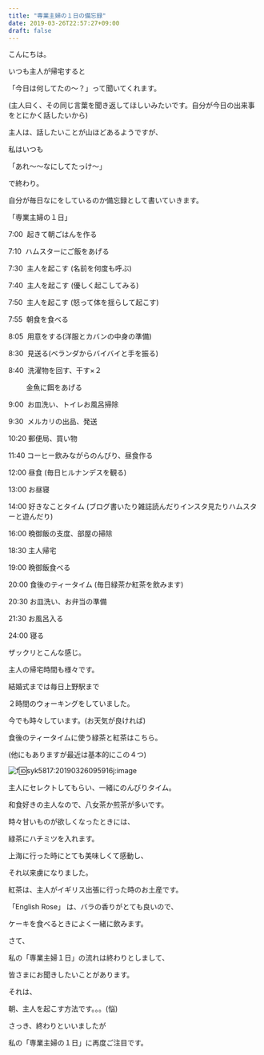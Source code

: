 ```yaml
---
title: "専業主婦の１日の備忘録"
date: 2019-03-26T22:57:27+09:00
draft: false
---
```


こんにちは。

いつも主人が帰宅すると

「今日は何してたの〜？」って聞いてくれます。

(主人曰く、その同じ言葉を聞き返してほしいみたいです。自分が今日の出来事をとにかく話したいから)

主人は、話したいことが山ほどあるようですが、

私はいつも

「あれ〜〜なにしてたっけ〜」

で終わり。

自分が毎日なにをしているのか備忘録として書いていきます。

「専業主婦の１日」

7:00 &nbsp;起きて朝ごはんを作る

7:10 &nbsp;ハムスターにご飯をあげる

7:30 &nbsp;主人を起こす (名前を何度も呼ぶ)

7:40 &nbsp;主人を起こす (優しく起こしてみる)

7:50 &nbsp;主人を起こす (怒って体を揺らして起こす)

7:55 &nbsp;朝食を食べる

8:05 &nbsp;用意をする(洋服とカバンの中身の準備)

8:30 &nbsp;見送る(ベランダからバイバイと手を振る)

8:40 &nbsp;洗濯物を回す、干す×２

&nbsp; &nbsp; &nbsp; &nbsp; &nbsp;金魚に餌をあげる

9:00 &nbsp;お皿洗い、トイレお風呂掃除

9:30 &nbsp;メルカリの出品、発送

10:20 郵便局、買い物

11:40 コーヒー飲みながらのんびり、昼食作る

12:00 昼食 (毎日ヒルナンデスを観る)

13:00 お昼寝

14:00 好きなことタイム&nbsp;(ブログ書いたり雑誌読んだりインスタ見たりハムスターと遊んだり)

16:00 晩御飯の支度、部屋の掃除

18:30 主人帰宅

19:00 晩御飯食べる

20:00 食後のティータイム&nbsp;(毎日緑茶か紅茶を飲みます)

20:30 お皿洗い、お弁当の準備

21:30 お風呂入る

24:00 寝る

ザックリとこんな感じ。

主人の帰宅時間も様々です。

結婚式までは毎日上野駅まで

２時間のウォーキングをしていました。

今でも時々しています。(お天気が良ければ)

食後のティータイムに使う緑茶と紅茶はこちら。

(他にもありますが最近は基本的にこの４つ)

![f:id:syk5817:20190326095916j:image](https://cdn-ak.f.st-hatena.com/images/fotolife/s/syk5817/20190326/20190326095916.jpg "f:id:syk5817:20190326095916j:image")

主人にセレクトしてもらい、一緒にのんびりタイム。

和食好きの主人なので、八女茶か煎茶が多いです。

時々甘いものが欲しくなったときには、

緑茶にハチミツを入れます。

上海に行った時にとても美味しくて感動し、

それ以来虜になりました。

紅茶は、主人がイギリス出張に行った時のお土産です。

「English Rose」 は、バラの香りがとても良いので、

ケーキを食べるときによく一緒に飲みます。

さて、

私の「専業主婦１日」の流れは終わりとしまして、

皆さまにお聞きしたいことがあります。

それは、

朝、主人を起こす方法です。。。(悩)

さっき、終わりといいましたが

私の「専業主婦の１日」に再度ご注目です。

